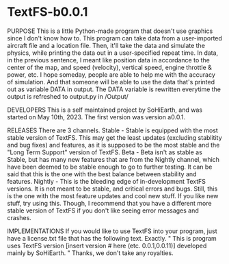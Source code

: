 # TextFS-b0.0.1
PURPOSE
This is a little Python-made program that doesn't use graphics since I don't know how to.
This program can take data from a user-imported aircraft file and a location file.
Then, it'll take the data and simulate the physics, while printing the data out in a user-specified repeat time.
In data, in the previous sentence, I meant like position data in accordance to the center of the map, and speed (velocity), vertical speed, engine throttle & power, etc.
I hope someday, people are able to help me with the accuracy of simulation.
And that someone will be able to use the data that's printed out as variable DATA in output.
The DATA variable is rewritten everytime the output is refreshed to output.py in /Output/

DEVELOPERS
This is a self maintained project by SoHiEarth, and was started on May 10th, 2023. The first version was version a0.0.1. 

RELEASES
There are 3 channels.
Stable - Stable is equipped with the most stable version of TextFS. This may get the least updates (excluding stablitity and bug fixes) and features,
         as it is supposed to be the most stable and the "Long Term Support" version of TextFS.
Beta - Beta isn't as stable as Stable, but has many new features that are from the Nightly channel,
       which have been deemed to be stable enough to go to further testing. It can be said that this is
       the one with the best balance between stability and features.
Nightly - This is the bleeding edge of in-development TextFS versions. It is not meant to be stable, and critical errors and bugs.
          Still, this is the one with the most feature updates and cool new stuff. If you like new stuff, try using this.
          Though, I recommend that you have a different more stable version of TextFS if you don't like seeing error messages and crashes.
        
IMPLEMENTATIONS
If you would like to use TextFS into your program, just have a license.txt file that has the following text. Exactly.
"
This is program uses TextFS version [insert version # here (etc. 0.0.1,0.0.11)] developed mainly by SoHiEarth.
"
Thanks, we don't take any royalties.